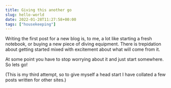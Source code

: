 ```yaml
---
title: Giving this another go
slug: hello-world
date: 2022-01-28T11:27:58+00:00
tags: ["housekeeping"]
---
```

Writing the first post for a new blog is, to me, a lot like starting a fresh notebook, or buying a new piece of diving equipment. There is trepidation about getting started mixed with excitement about what will come from it.

At some point you have to stop worrying about it and just start somewhere. So lets go!

(This is my third attempt, so to give myself a head start I have collated a few posts written for other sites.)